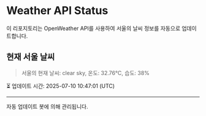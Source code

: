 
# Weather API Status

이 리포지토리는 OpenWeather API를 사용하여 서울의 날씨 정보를 자동으로 업데이트합니다.

## 현재 서울 날씨
> 서울의 현재 날씨: clear sky, 온도: 32.76°C, 습도: 38%

⏳ 업데이트 시간: 2025-07-10 10:47:01 (UTC)

---
자동 업데이트 봇에 의해 관리됩니다.
